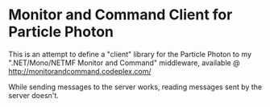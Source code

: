 # Monitor and Command Client for Particle Photon

This is an attempt to define a "client" library for the Particle Photon to my ".NET/Mono/NETMF Monitor and Command" middleware, available @ http://monitorandcommand.codeplex.com/

While sending messages to the server works, reading messages sent by the server doesn't. 

